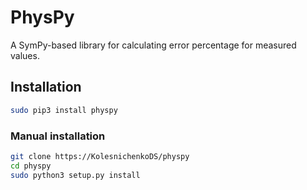 # PhysPy

A SymPy-based library for calculating error percentage for measured values.

## Installation

```bash
sudo pip3 install physpy
```

### Manual installation

```bash
git clone https://KolesnichenkoDS/physpy
cd physpy
sudo python3 setup.py install
```